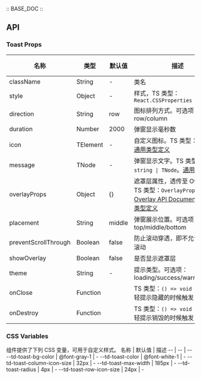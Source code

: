 :: BASE_DOC ::

## API

### Toast Props

名称 | 类型 | 默认值 | 描述 | 必传
-- | -- | -- | -- | --
className | String | - | 类名 | N
style | Object | - | 样式，TS 类型：`React.CSSProperties` | N
direction | String | row | 图标排列方式。可选项：row/column | N
duration | Number | 2000 | 弹窗显示毫秒数 | N
icon | TElement | - | 自定义图标。TS 类型：`TNode`。[通用类型定义](https://github.com/Tencent/tdesign-mobile-react/blob/develop/src/common.ts) | N
message | TNode | - | 弹窗显示文字。TS 类型：`string \| TNode`。[通用类型定义](https://github.com/Tencent/tdesign-mobile-react/blob/develop/src/common.ts) | N
overlayProps | Object | {} | 遮罩层属性，透传至 Overlay。TS 类型：`OverlayProps`，[Overlay API Documents](./overlay?tab=api)。[详细类型定义](https://github.com/Tencent/tdesign-mobile-react/tree/develop/src/toast/type.ts) | N
placement | String | middle | 弹窗展示位置。可选项： top/middle/bottom | N
preventScrollThrough | Boolean | false | 防止滚动穿透，即不允许点击和滚动 | N
showOverlay | Boolean | false | 是否显示遮罩层 | N
theme | String | - | 提示类型。可选项：loading/success/warning/error | N
onClose | Function |  | TS 类型：`() => void`<br/>轻提示隐藏的时候触发 | N
onDestroy | Function |  | TS 类型：`() => void`<br/>轻提示销毁的时候触发 | N

### CSS Variables

组件提供了下列 CSS 变量，可用于自定义样式。
名称 | 默认值 | 描述 
-- | -- | --
--td-toast-bg-color | @font-gray-1 | - 
--td-toast-color | @font-white-1 | - 
--td-toast-column-icon-size | 32px | - 
--td-toast-max-width | 185px | - 
--td-toast-radius | 4px | - 
--td-toast-row-icon-size | 24px | - 

